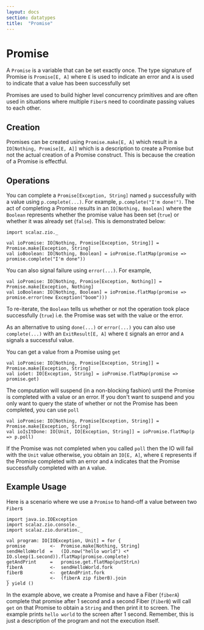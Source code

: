```yaml
---
layout: docs
section: datatypes
title:  "Promise"
---
```


# Promise

A `Promise` is a variable that can be set exactly once. The type signature of Promise is `Promise[E, A]` where `E` is
used to indicate an error and `A` is used to indicate that a value has been successfully set

Promises are used to build higher level concurrency primitives and are often used in situations where multiple `Fiber`s
need to coordinate passing values to each other.

## Creation
Promises can be created using `Promise.make[E, A]` which result in a `IO[Nothing, Promise[E, A]]` which is a description
to create a Promise but not the actual creation of a Promise construct. This is because the creation of a Promise is
effectful.

## Operations
You can complete a `Promise[Exception, String]` named `p` successfully with a value using `p.complete(...)`.
For example, `p.complete("I'm done!")`. The act of completing a Promise results in an `IO[Nothing, Boolean]` where
the `Boolean` represents whether the promise value has been set (`true`) or whether it was already set (`false`).
This is demonstrated below:

```tut:silent
import scalaz.zio._
```

```tut:silent
val ioPromise: IO[Nothing, Promise[Exception, String]] = Promise.make[Exception, String]
val ioBoolean: IO[Nothing, Boolean] = ioPromise.flatMap(promise => promise.complete("I'm done"))
```

You can also signal failure using `error(...)`. For example,

```tut:silent
val ioPromise: IO[Nothing, Promise[Exception, Nothing]] = Promise.make[Exception, Nothing]
val ioBoolean: IO[Nothing, Boolean] = ioPromise.flatMap(promise => promise.error(new Exception("boom")))
```

To re-iterate, the `Boolean` tells us whether or not the operation took place successfully (`true`) i.e. the Promise
was set with the value or the error.

As an alternative to using `done(...)` or `error(...)` you can also use `complete(...)` with an `ExitResult[E, A]` where
`E` signals an error and `A` signals a successful value.

You can get a value from a Promise using `get`

```tut:silent
val ioPromise: IO[Nothing, Promise[Exception, String]] = Promise.make[Exception, String]
val ioGet: IO[Exception, String] = ioPromise.flatMap(promise => promise.get)
```

The computation will suspend (in a non-blocking fashion) until the Promise is completed with a value or an error.
If you don't want to suspend and you only want to query the state of whether or not the Promise has been completed,
you can use `poll`

```tut:silent
val ioPromise: IO[Nothing, Promise[Exception, String]] = Promise.make[Exception, String]
val ioIsItDone: IO[Unit, IO[Exception, String]] = ioPromise.flatMap(p => p.poll)
```

If the Promise was not completed when you called `poll` then the IO will fail with the `Unit` value otherwise,
you obtain an `IO[E, A]`, where `E` represents if the Promise completed with an error and `A` indicates
that the Promise successfully completed with an `A` value.

## Example Usage
Here is a scenario where we use a `Promise` to hand-off a value between two `Fiber`s

```tut:silent
import java.io.IOException
import scalaz.zio.console._
import scalaz.zio.duration._

val program: IO[IOException, Unit] = for {
promise         <-  Promise.make[Nothing, String]
sendHelloWorld  =   (IO.now("hello world") <* IO.sleep(1.second)).flatMap(promise.complete)
getAndPrint     =   promise.get.flatMap(putStrLn)
fiberA          <-  sendHelloWorld.fork
fiberB          <-  getAndPrint.fork
_               <-  (fiberA zip fiberB).join
} yield ()
```

In the example above, we create a Promise and have a Fiber (`fiberA`) complete that promise after 1 second and a second
Fiber (`fiberB`) will call `get` on that Promise to obtain a `String` and then print it to screen. The example prints
`hello world` to the screen after 1 second. Remember, this is just a description of the program and not the execution
itself.
